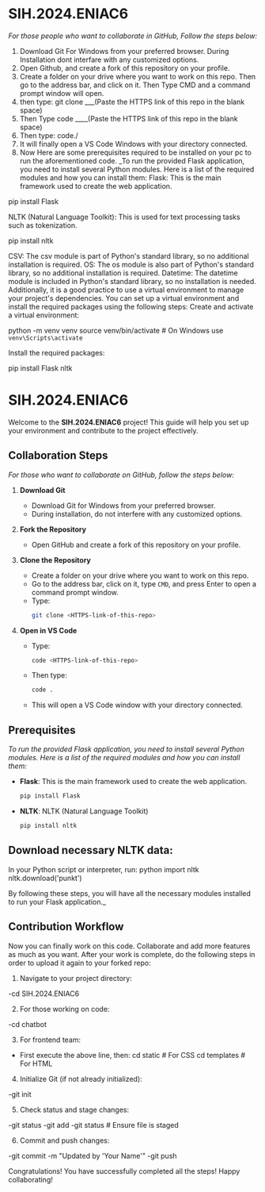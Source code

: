 # SIH.2024.ENIAC6
_For those people who want to collaborate in GitHub, Follow the steps below:_
1. Download Git For Windows from your preferred browser. During Installation dont interfare with any customized options.
2. Open Github, and create a fork of this repository on your profile.
3. Create a folder on your drive where you want to work on this repo. Then go to the address bar, and click on it. Then Type CMD and a command prompt window will open.
4. then type:  git clone ___(Paste the HTTPS link of this repo in the blank space)
5. Then Type code ____(Paste the HTTPS link of this repo in the blank space)
6. Then type:  code./
7. It will finally open a VS Code Windows with your directory connected.
8. Now Here are some prerequisites required to be installed on your pc to run the aforementioned code.
_To run the provided Flask application, you need to install several Python modules. Here is a list of the required modules and how you can install them:
Flask: This is the main framework used to create the web application.

pip install Flask

NLTK (Natural Language Toolkit): This is used for text processing tasks such as tokenization.

pip install nltk

CSV: The csv module is part of Python's standard library, so no additional installation is required.
OS: The os module is also part of Python's standard library, so no additional installation is required.
Datetime: The datetime module is included in Python's standard library, so no installation is needed.
Additionally, it is a good practice to use a virtual environment to manage your project's dependencies. You can set up a virtual environment and install the required packages using the following steps:
Create and activate a virtual environment:

python -m venv venv
source venv/bin/activate  # On Windows use `venv\Scripts\activate`

Install the required packages:

pip install Flask nltk
# SIH.2024.ENIAC6

Welcome to the **SIH.2024.ENIAC6** project! This guide will help you set up your environment and contribute to the project effectively.

## Collaboration Steps

_For those who want to collaborate on GitHub, follow the steps below:_

1. **Download Git**
   - Download Git for Windows from your preferred browser.
   - During installation, do not interfere with any customized options.

2. **Fork the Repository**
   - Open GitHub and create a fork of this repository on your profile.

3. **Clone the Repository**
   - Create a folder on your drive where you want to work on this repo.
   - Go to the address bar, click on it, type `CMD`, and press Enter to open a command prompt window.
   - Type: 
     ```bash
     git clone <HTTPS-link-of-this-repo>
     ```

4. **Open in VS Code**
   - Type:
     ```bash
     code <HTTPS-link-of-this-repo>
     ```
   - Then type:
     ```bash
     code .
     ```
   - This will open a VS Code window with your directory connected.

## Prerequisites

_To run the provided Flask application, you need to install several Python modules. Here is a list of the required modules and how you can install them:_

- **Flask**: This is the main framework used to create the web application.
  ```bash
  pip install Flask
- **NLTK**: NLTK (Natural Language Toolkit)
  ```bash
  pip install nltk
## Download necessary NLTK data:
In your Python script or interpreter, run:
python
import nltk
nltk.download('punkt')

By following these steps, you will have all the necessary modules installed to run your Flask application._

## Contribution Workflow
Now you can finally work on this code. Collaborate and add more features as much as you want. After your work is complete, do the following steps in order to upload it again to your forked repo:
1. Navigate to your project directory:

-cd SIH.2024.ENIAC6

2. For those working on code:

-cd chatbot

3. For frontend team:
- First execute the above line, then:
cd static  # For CSS
cd templates  # For HTML

4. Initialize Git (if not already initialized):

-git init

5. Check status and stage changes:

-git status
-git add <file-name>
-git status  # Ensure file is staged

6. Commit and push changes:

-git commit -m "Updated by 'Your Name'"
-git push

Congratulations!
You have successfully completed all the steps! Happy collaborating!
